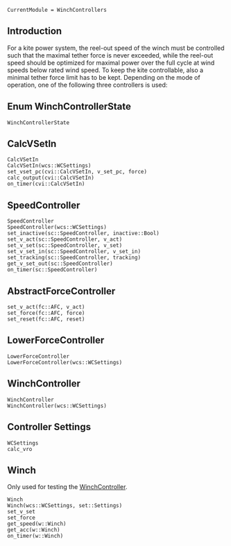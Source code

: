 ```@meta
CurrentModule = WinchControllers
```
## Introduction
For a kite power system, the reel-out speed of the winch must be controlled such that the maximal tether force is never exceeded, while the reel-out speed should be optimized for maximal power over the full cycle at wind speeds below rated wind speed. To keep the kite controllable, also a minimal tether force limit has to be kept. Depending on the mode of operation, one of the following three controllers is used:

## Enum WinchControllerState
```@docs
WinchControllerState
```

## CalcVSetIn
```@docs
CalcVSetIn
CalcVSetIn(wcs::WCSettings)
set_vset_pc(cvi::CalcVSetIn, v_set_pc, force)
calc_output(cvi::CalcVSetIn)
on_timer(cvi::CalcVSetIn)
```

## SpeedController
```@docs
SpeedController
SpeedController(wcs::WCSettings)
set_inactive(sc::SpeedController, inactive::Bool)
set_v_act(sc::SpeedController, v_act)
set_v_set(sc::SpeedController, v_set)
set_v_set_in(sc::SpeedController, v_set_in)
set_tracking(sc::SpeedController, tracking)
get_v_set_out(sc::SpeedController)
on_timer(sc::SpeedController)
```

## AbstractForceController
```@docs
set_v_act(fc::AFC, v_act)
set_force(fc::AFC, force)
set_reset(fc::AFC, reset)
```

## LowerForceController
```@docs
LowerForceController
LowerForceController(wcs::WCSettings)
```

## WinchController
```@docs
WinchController
WinchController(wcs::WCSettings)
```

## Controller Settings
```@docs
WCSettings
calc_vro
```

## Winch
Only used for testing the [WinchController](@ref).

```@docs
Winch
Winch(wcs::WCSettings, set::Settings)
set_v_set
set_force
get_speed(w::Winch)
get_acc(w::Winch)
on_timer(w::Winch)
```